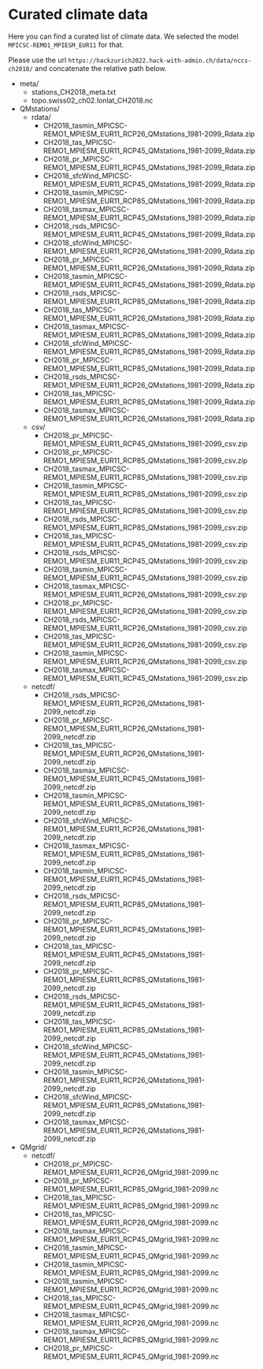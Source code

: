 # Curated climate data

Here you can find a curated list of climate data. We selected the model `MPICSC-REMO1_MPIESM_EUR11` for that.

Please use the url `https://hackzurich2022.hack-with-admin.ch/data/nccs-ch2018/` and concatenate the relative path below.

- meta/
  - stations_CH2018_meta.txt
  - topo.swiss02_ch02.lonlat_CH2018.nc
- QMstations/
  - rdata/
    - CH2018_tasmin_MPICSC-REMO1_MPIESM_EUR11_RCP26_QMstations_1981-2099_Rdata.zip
    - CH2018_tas_MPICSC-REMO1_MPIESM_EUR11_RCP45_QMstations_1981-2099_Rdata.zip
    - CH2018_pr_MPICSC-REMO1_MPIESM_EUR11_RCP45_QMstations_1981-2099_Rdata.zip
    - CH2018_sfcWind_MPICSC-REMO1_MPIESM_EUR11_RCP45_QMstations_1981-2099_Rdata.zip
    - CH2018_tasmin_MPICSC-REMO1_MPIESM_EUR11_RCP85_QMstations_1981-2099_Rdata.zip
    - CH2018_tasmax_MPICSC-REMO1_MPIESM_EUR11_RCP45_QMstations_1981-2099_Rdata.zip
    - CH2018_rsds_MPICSC-REMO1_MPIESM_EUR11_RCP45_QMstations_1981-2099_Rdata.zip
    - CH2018_sfcWind_MPICSC-REMO1_MPIESM_EUR11_RCP26_QMstations_1981-2099_Rdata.zip
    - CH2018_pr_MPICSC-REMO1_MPIESM_EUR11_RCP26_QMstations_1981-2099_Rdata.zip
    - CH2018_tasmin_MPICSC-REMO1_MPIESM_EUR11_RCP45_QMstations_1981-2099_Rdata.zip
    - CH2018_rsds_MPICSC-REMO1_MPIESM_EUR11_RCP85_QMstations_1981-2099_Rdata.zip
    - CH2018_tas_MPICSC-REMO1_MPIESM_EUR11_RCP26_QMstations_1981-2099_Rdata.zip
    - CH2018_tasmax_MPICSC-REMO1_MPIESM_EUR11_RCP85_QMstations_1981-2099_Rdata.zip
    - CH2018_sfcWind_MPICSC-REMO1_MPIESM_EUR11_RCP85_QMstations_1981-2099_Rdata.zip
    - CH2018_pr_MPICSC-REMO1_MPIESM_EUR11_RCP85_QMstations_1981-2099_Rdata.zip
    - CH2018_rsds_MPICSC-REMO1_MPIESM_EUR11_RCP26_QMstations_1981-2099_Rdata.zip
    - CH2018_tas_MPICSC-REMO1_MPIESM_EUR11_RCP85_QMstations_1981-2099_Rdata.zip
    - CH2018_tasmax_MPICSC-REMO1_MPIESM_EUR11_RCP26_QMstations_1981-2099_Rdata.zip
  - csv/
    - CH2018_pr_MPICSC-REMO1_MPIESM_EUR11_RCP45_QMstations_1981-2099_csv.zip
    - CH2018_pr_MPICSC-REMO1_MPIESM_EUR11_RCP85_QMstations_1981-2099_csv.zip
    - CH2018_tasmax_MPICSC-REMO1_MPIESM_EUR11_RCP85_QMstations_1981-2099_csv.zip
    - CH2018_tasmin_MPICSC-REMO1_MPIESM_EUR11_RCP85_QMstations_1981-2099_csv.zip
    - CH2018_tas_MPICSC-REMO1_MPIESM_EUR11_RCP85_QMstations_1981-2099_csv.zip
    - CH2018_rsds_MPICSC-REMO1_MPIESM_EUR11_RCP85_QMstations_1981-2099_csv.zip
    - CH2018_tas_MPICSC-REMO1_MPIESM_EUR11_RCP45_QMstations_1981-2099_csv.zip
    - CH2018_rsds_MPICSC-REMO1_MPIESM_EUR11_RCP45_QMstations_1981-2099_csv.zip
    - CH2018_tasmin_MPICSC-REMO1_MPIESM_EUR11_RCP45_QMstations_1981-2099_csv.zip
    - CH2018_tasmax_MPICSC-REMO1_MPIESM_EUR11_RCP26_QMstations_1981-2099_csv.zip
    - CH2018_pr_MPICSC-REMO1_MPIESM_EUR11_RCP26_QMstations_1981-2099_csv.zip
    - CH2018_rsds_MPICSC-REMO1_MPIESM_EUR11_RCP26_QMstations_1981-2099_csv.zip
    - CH2018_tas_MPICSC-REMO1_MPIESM_EUR11_RCP26_QMstations_1981-2099_csv.zip
    - CH2018_tasmin_MPICSC-REMO1_MPIESM_EUR11_RCP26_QMstations_1981-2099_csv.zip
    - CH2018_tasmax_MPICSC-REMO1_MPIESM_EUR11_RCP45_QMstations_1981-2099_csv.zip
  - netcdf/
    - CH2018_rsds_MPICSC-REMO1_MPIESM_EUR11_RCP26_QMstations_1981-2099_netcdf.zip
    - CH2018_pr_MPICSC-REMO1_MPIESM_EUR11_RCP26_QMstations_1981-2099_netcdf.zip
    - CH2018_tas_MPICSC-REMO1_MPIESM_EUR11_RCP26_QMstations_1981-2099_netcdf.zip
    - CH2018_tasmax_MPICSC-REMO1_MPIESM_EUR11_RCP45_QMstations_1981-2099_netcdf.zip
    - CH2018_tasmin_MPICSC-REMO1_MPIESM_EUR11_RCP85_QMstations_1981-2099_netcdf.zip
    - CH2018_sfcWind_MPICSC-REMO1_MPIESM_EUR11_RCP26_QMstations_1981-2099_netcdf.zip
    - CH2018_tasmax_MPICSC-REMO1_MPIESM_EUR11_RCP85_QMstations_1981-2099_netcdf.zip
    - CH2018_tasmin_MPICSC-REMO1_MPIESM_EUR11_RCP45_QMstations_1981-2099_netcdf.zip
    - CH2018_rsds_MPICSC-REMO1_MPIESM_EUR11_RCP85_QMstations_1981-2099_netcdf.zip
    - CH2018_pr_MPICSC-REMO1_MPIESM_EUR11_RCP45_QMstations_1981-2099_netcdf.zip
    - CH2018_tas_MPICSC-REMO1_MPIESM_EUR11_RCP45_QMstations_1981-2099_netcdf.zip
    - CH2018_pr_MPICSC-REMO1_MPIESM_EUR11_RCP85_QMstations_1981-2099_netcdf.zip
    - CH2018_rsds_MPICSC-REMO1_MPIESM_EUR11_RCP45_QMstations_1981-2099_netcdf.zip
    - CH2018_tas_MPICSC-REMO1_MPIESM_EUR11_RCP85_QMstations_1981-2099_netcdf.zip
    - CH2018_sfcWind_MPICSC-REMO1_MPIESM_EUR11_RCP45_QMstations_1981-2099_netcdf.zip
    - CH2018_tasmin_MPICSC-REMO1_MPIESM_EUR11_RCP26_QMstations_1981-2099_netcdf.zip
    - CH2018_sfcWind_MPICSC-REMO1_MPIESM_EUR11_RCP85_QMstations_1981-2099_netcdf.zip
    - CH2018_tasmax_MPICSC-REMO1_MPIESM_EUR11_RCP26_QMstations_1981-2099_netcdf.zip
- QMgrid/
  - netcdf/
    - CH2018_pr_MPICSC-REMO1_MPIESM_EUR11_RCP26_QMgrid_1981-2099.nc
    - CH2018_pr_MPICSC-REMO1_MPIESM_EUR11_RCP85_QMgrid_1981-2099.nc
    - CH2018_tas_MPICSC-REMO1_MPIESM_EUR11_RCP85_QMgrid_1981-2099.nc
    - CH2018_tas_MPICSC-REMO1_MPIESM_EUR11_RCP26_QMgrid_1981-2099.nc
    - CH2018_tasmax_MPICSC-REMO1_MPIESM_EUR11_RCP45_QMgrid_1981-2099.nc
    - CH2018_tasmin_MPICSC-REMO1_MPIESM_EUR11_RCP45_QMgrid_1981-2099.nc
    - CH2018_tasmin_MPICSC-REMO1_MPIESM_EUR11_RCP85_QMgrid_1981-2099.nc
    - CH2018_tasmin_MPICSC-REMO1_MPIESM_EUR11_RCP26_QMgrid_1981-2099.nc
    - CH2018_tas_MPICSC-REMO1_MPIESM_EUR11_RCP45_QMgrid_1981-2099.nc
    - CH2018_tasmax_MPICSC-REMO1_MPIESM_EUR11_RCP26_QMgrid_1981-2099.nc
    - CH2018_tasmax_MPICSC-REMO1_MPIESM_EUR11_RCP85_QMgrid_1981-2099.nc
    - CH2018_pr_MPICSC-REMO1_MPIESM_EUR11_RCP45_QMgrid_1981-2099.nc
